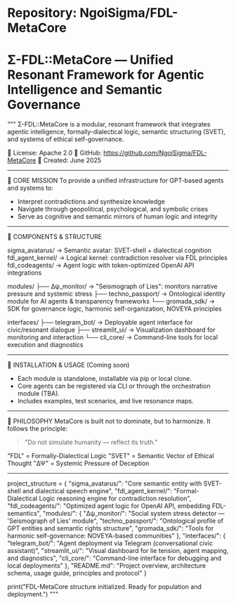 # Repository: NgoiSigma/FDL-MetaCore
# Σ-FDL::MetaCore — Unified Resonant Framework for Agentic Intelligence and Semantic Governance

"""
Σ-FDL::MetaCore is a modular, resonant framework that integrates agentic intelligence,
formally-dialectical logic, semantic structuring (SVET), and systems of ethical self-governance.

📘 License: Apache 2.0
📍 GitHub: https://github.com/NgoiSigma/FDL-MetaCore
📅 Created: June 2025

---

🔹 CORE MISSION
To provide a unified infrastructure for GPT-based agents and systems to:
- Interpret contradictions and synthesize knowledge
- Navigate through geopolitical, psychological, and symbolic crises
- Serve as cognitive and semantic mirrors of human logic and integrity

---

🔹 COMPONENTS & STRUCTURE

sigma_avatarus/         → Semantic avatar: SVET-shell + dialectical cognition
fdl_agent_kernel/       → Logical kernel: contradiction resolver via FDL principles
fdl_codeagents/         → Agent logic with token-optimized OpenAI API integrations

modules/
├── Δψ_monitor/         → "Seismograph of Lies": monitors narrative pressure and systemic stress
├── techno_passport/    → Ontological identity module for AI agents & transparency frameworks
└── gromada_sdk/        → SDK for governance logic, harmonic self-organization, NOVEYA principles

interfaces/
├── telegram_bot/       → Deployable agent interface for civic/resonant dialogue
├── streamlit_ui/       → Visualization dashboard for monitoring and interaction
└── cli_core/           → Command-line tools for local execution and diagnostics

---

🔹 INSTALLATION & USAGE (Coming soon)
- Each module is standalone, installable via pip or local clone.
- Core agents can be registered via CLI or through the orchestration module (TBA).
- Includes examples, test scenarios, and live resonance maps.

---

🔹 PHILOSOPHY
MetaCore is built not to dominate, but to harmonize.
It follows the principle:
> "Do not simulate humanity — reflect its truth."

"FDL" = Formally-Dialectical Logic
"SVET" = Semantic Vector of Ethical Thought
"ΔΨ"  = Systemic Pressure of Deception

---

project_structure = {
    "sigma_avatarus/": "Core semantic entity with SVET-shell and dialectical speech engine",
    "fdl_agent_kernel/": "Formal-Dialectical Logic reasoning engine for contradiction resolution",
    "fdl_codeagents/": "Optimized agent logic for OpenAI API, embedding FDL-semantics",
    "modules/": {
        "Δψ_monitor/": "Social system stress detector — 'Seismograph of Lies' module",
        "techno_passport/": "Ontological profile of GPT entities and semantic rights structure",
        "gromada_sdk/": "Tools for harmonic self-governance: NOVEYA-based communities"
    },
    "interfaces/": {
        "telegram_bot/": "Agent deployment via Telegram (conversational civic assistant)",
        "streamlit_ui/": "Visual dashboard for lie tension, agent mapping, and diagnostics",
        "cli_core/": "Command-line interface for debugging and local deployments"
    },
    "README.md": "Project overview, architecture schema, usage guide, principles and protocol"
}

print("FDL-MetaCore structure initialized. Ready for population and deployment.")
"""
